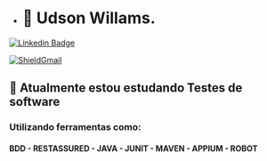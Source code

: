 - <h1> 👋 Udson Willams.</h1>
[![Linkedin Badge](https://img.shields.io/badge/-LinkedIn-blue?style=flat-square&logo=Linkedin&logoColor=white&link=https://www.linkedin.com/in/udsonwillams/)](https://www.linkedin.com/in/udsonwillams/)

<a target="_blank" href="mailto:udson.willams@gmail.com?subject=Hello%20again"><img src="https://img.shields.io/badge/Gmail-D14836?style=for-the-badge&logo=gmail&logoColor=white" alt="ShieldGmail"/> </a>

<h2>🌱 Atualmente estou estudando Testes de software </h2>
<h3>Utilizando ferramentas como:</h3>
<h4>BDD - RESTASSURED - JAVA - JUNIT - MAVEN - APPIUM - ROBOT</h4>
